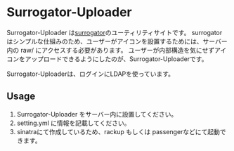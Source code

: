 # Surrogator-Uploader

Surrogator-Uploader は[surrogator](https://github.com/cweiske/surrogator)のユーティリティサイトです。
surrogator はシンプルな仕組みのため、ユーザーがアイコンを設置するためには、サーバー内の raw/ にアクセスする必要があります。
ユーザーが内部構造を気にせずアイコンをアップロードできるようにしたのが、Surrogator-Uploaderです。

Surrogator-Uploaderは、ログインにLDAPを使っています。

## Usage
1. Surrogator-Uploader をサーバー内に設置してください。
2. setting.yml に情報を記載してください。
3. sinatraにて作成しているため、rackup もしくは passengerなどにて起動できます。
